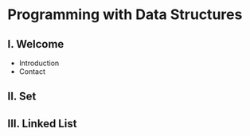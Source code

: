 # Programming with Data Structures
## I. Welcome
* Introduction
* Contact
## II. Set
## III. Linked List
